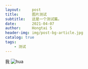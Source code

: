 ```yaml
---
layout:     post
title:      图片测试
subtitle:   这是一个测试篇。
date:       2021-04-07
author:     Hongtai S
header-img: img/post-bg-article.jpg
catalog: true
tags:
    - 测试
---
```


我
![hua](https://i.loli.net/2021/04/07/KpyEsL2dTX8Vqbv.jpg "hua")
